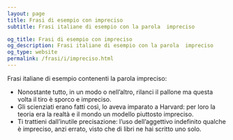 ```yaml
---
layout: page
title: Frasi di esempio con impreciso 
subtitle: Frasi italiane di esempio con la parola  impreciso

og_title: Frasi di esempio con impreciso 
og_description: Frasi italiane di esempio con la parola  impreciso
og_type: website
permalink: /frasi/i/impreciso.html
---
```


Frasi italiane di esempio contenenti la parola impreciso:


- Nonostante tutto, in un modo o nell’altro, rilanci il pallone ma questa volta il tiro è sporco e impreciso.
- Gli scienziati erano fatti così, lo aveva imparato a Harvard: per loro la teoria era la realtà e il mondo un modello piuttosto impreciso.
- Ti trattieni dall’inutile precisazione: l’uso dell’aggettivo indefinito qualche è impreciso, anzi errato, visto che di libri ne hai scritto uno solo.

